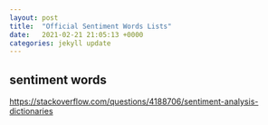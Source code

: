 ```yaml
---
layout: post
title:  "Official Sentiment Words Lists"
date:   2021-02-21 21:05:13 +0000
categories: jekyll update
---
```

## sentiment words

https://stackoverflow.com/questions/4188706/sentiment-analysis-dictionaries
